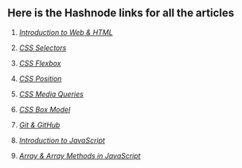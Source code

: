 ## Here is the Hashnode links for all the articles

1. *[Introduction to Web & HTML](https://sayantan23.hashnode.dev/introduction-web-development-and-html)*

2. *[CSS Selectors](https://sayantan23.hashnode.dev/lets-discuss-about-css-selectors)*

3. *[CSS Flexbox](https://sayantan23.hashnode.dev/css-flexbox)*

4. *[CSS Position](https://sayantan23.hashnode.dev/css-position)*

5. *[CSS Media Queries](https://sayantan23.hashnode.dev/css-media-queries)*

6. *[CSS Box Model](https://sayantan23.hashnode.dev/css-box-model)*

7. *[Git & GitHub](https://sayantan23.hashnode.dev/git-and-github)*

8. *[Introduction to JavaScript](https://sayantan23.hashnode.dev/introduction-to-javascript)*

9. *[Array & Array Methods in JavaScript](https://sayantan23.hashnode.dev/array-and-array-methods-in-javascript)*
